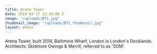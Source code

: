 ```yaml
---
title: Arena Tower
date: 2019-03-17 12:18:00 Z
image: "/uploads/BT1.jpg"
thumbnail_image: "/uploads/BT1_thumbnail.jpg"
layout: photo
---
```


Arena Tower, built 2016, Baltimore Wharf, London in London's Docklands. Architects: Skidmore Owings & Merrill, referred to as 'SOM'. 